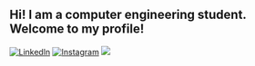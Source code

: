## Hi! I am a computer engineering student. Welcome to my profile!

<div align="left">
  
[![Linkedln](https://img.shields.io/badge/LinkedIn-0077B5?style=for-the-badge&logo=linkedin&logoColor=white)](https://www.linkedin.com/in/gabriel-silva-657845237/)
[![Instagram](https://img.shields.io/badge/Instagram-E4405F?style=for-the-badge&logo=instagram&logoColor=white)](https://www.instagram.com/eugabrielbr0/)
<a href = "mailto:gabrielnetbrine@gmail.com"> <img src="https://img.shields.io/badge/-Gmail-%23333?style=for-the-badge&logo=gmail&logoColor=white" target="_blank"></a>

</div>
